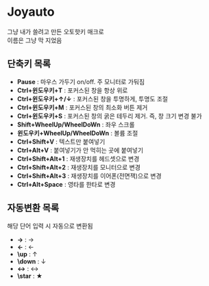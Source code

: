 # Joyauto
그냥 내가 쓸려고 만든 오토핫키 매크로 \
이름은 그냥 막 지었음

## 단축키 목록
* **Pause** : 마우스 가두기 on/off. 주 모니터로 가둬짐
* **Ctrl+윈도우키+T** : 포커스된 창을 항상 위로
* **Ctrl+윈도우키+↑/↓** : 포커스된 창을 투명하게, 투명도 조절
* **Ctrl+윈도우키+M** : 포커스된 창의 최소화 버튼 제거
* **Ctrl+윈도우키+S** : 포커스된 창의 굵은 테두리 제거. 즉, 창 크기 변경 불가
* **Shift+WheelUp/WheelDoWn** : 좌우 스크롤
* **윈도우키+WheelUp/WheelDoWn** : 볼륨 조절
* **Ctrl+Shift+V** : 텍스트만 붙여넣기
* **Ctrl+Alt+V** : 붙여넣기가 안 먹히는 곳에 붙여넣기
* **Ctrl+Shift+Alt+1** : 재생장치를 헤드셋으로 변경
* **Ctrl+Shift+Alt+2** : 재생장치를 모니터으로 변경
* **Ctrl+Shift+Alt+3** : 재생장치를 이어폰(전면잭)으로 변경
* **Ctrl+Alt+Space** : 영타를 한타로 변경

## 자동변환 목록
해당 단어 입력 시 자동으로 변환됨
* **\->** : →
* **\<-** : ←
* **\up** : ↑
* **\down** : ↓
* **\<->** : ↔
* **\star** : ★
